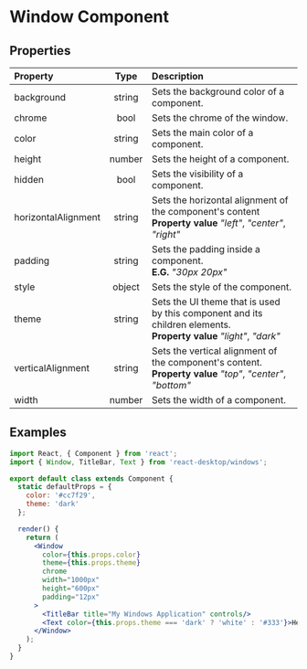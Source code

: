 # Window Component

<a id="demo-Windows.Window"></a>

## Properties

Property            | Type   | Description
:------------------ | :-----:| :----------
background          | string | Sets the background color of a component.
chrome              | bool   | Sets the chrome of the window.
color               | string | Sets the main color of a component.
height              | number | Sets the height of a component.
hidden              | bool   | Sets the visibility of a component.
horizontalAlignment | string | Sets the horizontal alignment of the component's content<br/>__Property value__ _"left"_, _"center"_, _"right"_
padding             | string | Sets the padding inside a component.<br/>__E.G.__ _"30px 20px"_
style               | object | Sets the style of the component.
theme               | string | Sets the UI theme that is used by this component and its children elements.<br/>__Property value__ _"light"_, _"dark"_
verticalAlignment   | string | Sets the vertical alignment of the component's content.<br/>__Property value__ _"top"_, _"center"_, _"bottom"_
width               | number | Sets the width of a component.

## Examples

```jsx
import React, { Component } from 'react';
import { Window, TitleBar, Text } from 'react-desktop/windows';

export default class extends Component {
  static defaultProps = {
    color: '#cc7f29',
    theme: 'dark'
  };

  render() {
    return (
      <Window
        color={this.props.color}
        theme={this.props.theme}
        chrome
        width="1000px"
        height="600px"
        padding="12px"
      >
        <TitleBar title="My Windows Application" controls/>
        <Text color={this.props.theme === 'dark' ? 'white' : '#333'}>Hello World</Text>
      </Window>
    );
  }
}
```
